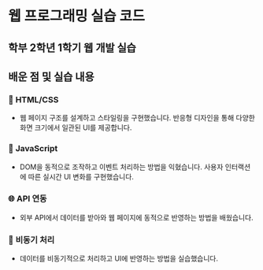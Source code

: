 # 웹 프로그래밍 실습 코드

## 학부 2학년 1학기 웹 개발 실습

## 배운 점 및 실습 내용

### 🔗 **HTML/CSS**
- 웹 페이지 구조를 설계하고 스타일링을 구현했습니다. 반응형 디자인을 통해 다양한 화면 크기에서 일관된 UI를 제공합니다.

### 🔄 **JavaScript**
- DOM을 동적으로 조작하고 이벤트 처리하는 방법을 익혔습니다. 사용자 인터랙션에 따른 실시간 UI 변화를 구현했습니다.

### 🌐 **API 연동**
- 외부 API에서 데이터를 받아와 웹 페이지에 동적으로 반영하는 방법을 배웠습니다.

### 🚧 **비동기 처리**
- 데이터를 비동기적으로 처리하고 UI에 반영하는 방법을 실습했습니다.
